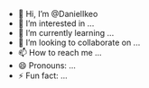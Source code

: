 - 👋 Hi, I’m @DanielIkeo
- 👀 I’m interested in ...
- 🌱 I’m currently learning ...
- 💞️ I’m looking to collaborate on ...
- 📫 How to reach me ...
- 😄 Pronouns: ...
- ⚡ Fun fact: ...

<!---
DanielIkeo/DanielIkeo is a ✨ special ✨ repository because its `README.md` (this file) appears on your GitHub profile.
You can click the Preview link to take a look at your changes.
--->
